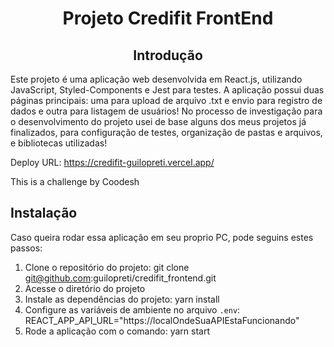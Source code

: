 <h1  align="center">Projeto Credifit FrontEnd</h1>

<h2 align="center">Introdução</h2>
   
   Este projeto é uma aplicação web desenvolvida em React.js, utilizando JavaScript, Styled-Components e Jest para testes. A aplicação possui duas páginas principais: uma para upload de arquivo .txt e envio para registro de dados e outra para listagem de usuários! No processo de investigação para o desenvolvimento do projeto usei de base alguns dos meus projetos já finalizados, para configuração de testes, organização de pastas e arquivos, e bibliotecas utilizadas!
   
Deploy URL: https://credifit-guilopreti.vercel.app/

This is a challenge by Coodesh

## Instalação
Caso queira rodar essa aplicação em seu proprio PC, pode seguins estes passos:
1. Clone o repositório do projeto: git clone git@github.com:guilopreti/credifit_frontend.git
2. Acesse o diretório do projeto
3. Instale as dependências do projeto: yarn install
4. Configure as variáveis de ambiente no arquivo `.env`: REACT_APP_API_URL="https://localOndeSuaAPIEstaFuncionando"
5. Rode a aplicação com o comando: yarn start

